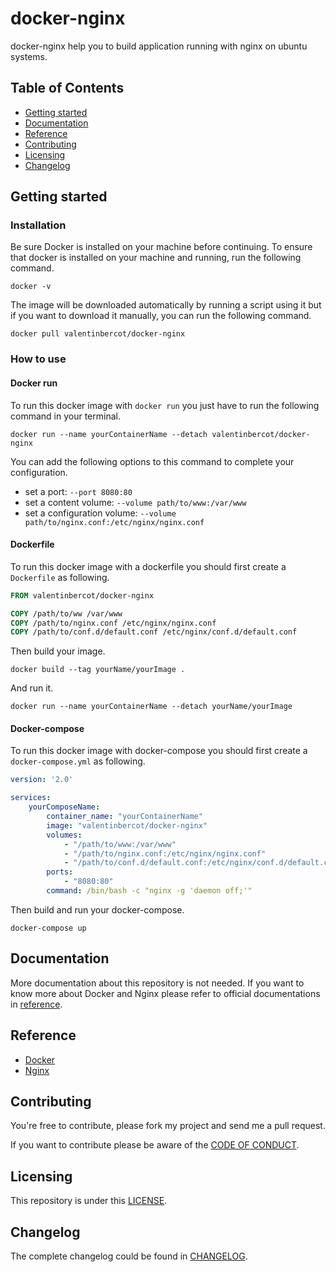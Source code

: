 # docker-nginx

docker-nginx help you to build application running with nginx on ubuntu systems.

## Table of Contents

*   [Getting started](#getting_started)
*   [Documentation](#documentation)
*   [Reference](#reference)
*   [Contributing](#contributing)
*   [Licensing](#licensing)
*   [Changelog](#changelog)

## Getting started

### Installation

Be sure Docker is installed on your machine before continuing. To ensure that docker is installed on your machine and running, run the following command.

``` shell
docker -v
```

The image will be downloaded automatically by running a script using it but if you want to download it manually, you can run the following command.

``` shell
docker pull valentinbercot/docker-nginx
```

### How to use

#### Docker run

To run this docker image with `docker run` you just have to run the following command in your terminal.

```shell
docker run --name yourContainerName --detach valentinbercot/docker-nginx
```

You can add the following options to this command to complete your configuration.

*   set a port: `--port 8080:80`
*   set a content volume: `--volume path/to/www:/var/www`
*   set a configuration volume: `--volume path/to/nginx.conf:/etc/nginx/nginx.conf`


#### Dockerfile

To run this docker image with a dockerfile you should first create a `Dockerfile` as following.

``` dockerfile
FROM valentinbercot/docker-nginx

COPY /path/to/ww /var/www
COPY /path/to/nginx.conf /etc/nginx/nginx.conf
COPY /path/to/conf.d/default.conf /etc/nginx/conf.d/default.conf
```

Then build your image.

``` shell
docker build --tag yourName/yourImage .
```

And run it.

``` shell
docker run --name yourContainerName --detach yourName/yourImage
```

#### Docker-compose

To run this docker image with docker-compose you should first create a `docker-compose.yml` as following.

``` yaml
version: '2.0'

services:
    yourComposeName:
        container_name: "yourContainerName"
        image: "valentinbercot/docker-nginx"
        volumes:
            - "/path/to/www:/var/www"
            - "/path/to/nginx.conf:/etc/nginx/nginx.conf"
            - "/path/to/conf.d/default.conf:/etc/nginx/conf.d/default.conf"
        ports:
            - "8080:80"
        command: /bin/bash -c "nginx -g 'daemon off;'"
```

Then build and run your docker-compose.

``` shell
docker-compose up
```

## Documentation

More documentation about this repository is not needed. If you want to know more about Docker and Nginx please refer to official documentations in [reference](#reference).

## Reference

*   [Docker][docker]
*   [Nginx][nginx]

## Contributing

You're free to contribute, please fork my project and send me a pull request.

If you want to contribute please be aware of the [CODE OF CONDUCT][code_of_conduct].

## Licensing

This repository is under this [LICENSE][license].

## Changelog

The complete changelog could be found in [CHANGELOG][changelog].

[docker]: https://docker.com
[nginx]: https://nginx.org
[code_of_conduct]: CODE_OF_CONDUCT.md
[license]: LICENSE.md
[changelog]: CHANGELOG.md
